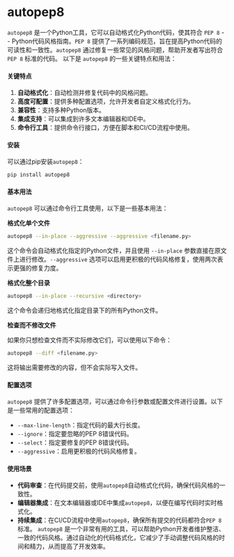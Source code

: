 # autopep8

`autopep8` 是一个Python工具，它可以自动格式化Python代码，使其符合 `PEP 8` -- Python代码风格指南。`PEP 8` 提供了一系列编码规范，旨在提高Python代码的可读性和一致性。`autopep8` 通过修复一些常见的风格问题，帮助开发者写出符合 `PEP 8` 标准的代码。 以下是 `autopep8` 的一些关键特点和用法：

#### 关键特点

1. **自动格式化**：自动检测并修复代码中的风格问题。
2. **高度可配置**：提供多种配置选项，允许开发者自定义格式化行为。
3. **兼容性**：支持多种Python版本。
4. **集成支持**：可以集成到许多文本编辑器和IDE中。
5. **命令行工具**：提供命令行接口，方便在脚本和CI/CD流程中使用。

#### 安装

可以通过pip安装`autopep8`：

```bash
pip install autopep8
```

#### 基本用法

`autopep8` 可以通过命令行工具使用，以下是一些基本用法：

**格式化单个文件**

```bash
autopep8 --in-place --aggressive --aggressive <filename.py>
```

这个命令会自动格式化指定的Python文件，并且使用 `--in-place` 参数直接在原文件上进行修改。`--aggressive` 选项可以启用更积极的代码风格修复，使用两次表示更强的修复力度。

**格式化整个目录**

```bash
autopep8 --in-place --recursive <directory>
```

这个命令会递归地格式化指定目录下的所有Python文件。

**检查而不修改文件**

如果你只想检查文件而不实际修改它们，可以使用以下命令：

```bash
autopep8 --diff <filename.py>
```

这将输出需要修改的内容，但不会实际写入文件。

#### 配置选项

`autopep8` 提供了许多配置选项，可以通过命令行参数或配置文件进行设置。以下是一些常用的配置选项：

* `--max-line-length`：指定代码的最大行长度。
* `--ignore`：指定要忽略的PEP 8错误代码。
* `--select`：指定要修复的PEP 8错误代码。
* `--aggressive`：启用更积极的代码风格修复。

#### 使用场景

* **代码审查**：在代码提交前，使用`autopep8`自动格式化代码，确保代码风格的一致性。
* **编辑器集成**：在文本编辑器或IDE中集成`autopep8`，以便在编写代码时实时格式化。
* **持续集成**：在CI/CD流程中使用`autopep8`，确保所有提交的代码都符合`PEP 8`标准。 `autopep8` 是一个非常有用的工具，可以帮助Python开发者维护整洁、一致的代码风格。通过自动化的代码格式化，它减少了手动调整代码风格的时间和精力，从而提高了开发效率。
